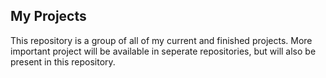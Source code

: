 ## My Projects
This repository is a group of all of my current and finished projects. More important project will be available in seperate repositories, but will also be present in this repository.
